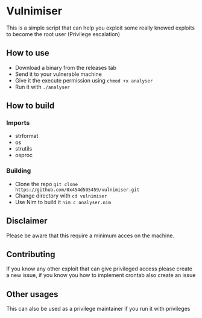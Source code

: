 # Vulnimiser

This is a simple script that can help you exploit some really knowed exploits to become the root user (Privilege escalation)

## How to use
 - Download a binary from the releases tab
 - Send it to your vulnerable machine
 - Give it the execute permission using `chmod +x analyser`
 - Run it with `./analyser`

## How to build
### Imports
 - strformat
 - os
 - strutils
 - osproc
### Building
 - Clone the repo `git clone https://github.com/0x454d505459/vulnimiser.git`
 - Change directory with `cd vulnimiser`
 - Use Nim to build it `nim c analyser.nim`

## Disclaimer
Please be aware that this require a minimum acces on the machine.

## Contributing
If you know any other exploit that can give privileged access please create a new issue, if you know you how to implement crontab also create an issue

## Other usages
This can also be used as a privilege maintainer if you run it with privileges
